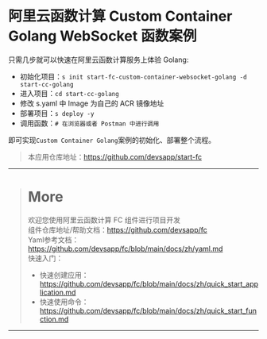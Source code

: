 # 阿里云函数计算 Custom Container Golang WebSocket 函数案例

只需几步就可以快速在阿里云函数计算服务上体验 Golang:

- 初始化项目：`s init start-fc-custom-container-websocket-golang -d start-cc-golang`
- 进入项目：`cd start-cc-golang`
- 修改 s.yaml 中 Image 为自己的 ACR 镜像地址
- 部署项目：`s deploy -y`
- 调用函数：`# 在浏览器或者 Postman 中进行调用`

即可实现`Custom Container Golang`案例的初始化、部署整个流程。

> 本应用仓库地址：https://github.com/devsapp/start-fc

------------------------------------
> # More
> 欢迎您使用阿里云函数计算 FC 组件进行项目开发   
> 组件仓库地址/帮助文档：https://github.com/devsapp/fc   
> Yaml参考文档：https://github.com/devsapp/fc/blob/main/docs/zh/yaml.md   
> 快速入门：
>   - 快速创建应用：https://github.com/devsapp/fc/blob/main/docs/zh/quick_start_application.md
>   - 快速使用命令：https://github.com/devsapp/fc/blob/main/docs/zh/quick_start_function.md
------------------------------------
